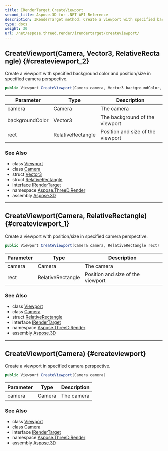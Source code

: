 ```yaml
---
title: IRenderTarget.CreateViewport
second_title: Aspose.3D for .NET API Reference
description: IRenderTarget method. Create a viewport with specified background color and position/size in specified camera perspective
type: docs
weight: 30
url: /net/aspose.threed.render/irendertarget/createviewport/
---
```

## CreateViewport(Camera, Vector3, RelativeRectangle) {#createviewport_2}

Create a viewport with specified background color and position/size in specified camera perspective.

```csharp
public Viewport CreateViewport(Camera camera, Vector3 backgroundColor, RelativeRectangle rect)
```

| Parameter | Type | Description |
| --- | --- | --- |
| camera | Camera | The camera |
| backgroundColor | Vector3 | The background of the viewport |
| rect | RelativeRectangle | Position and size of the viewport |

### See Also

* class [Viewport](../../viewport/)
* class [Camera](../../../aspose.threed.entities/camera/)
* struct [Vector3](../../../aspose.threed.utilities/vector3/)
* struct [RelativeRectangle](../../../aspose.threed.utilities/relativerectangle/)
* interface [IRenderTarget](../)
* namespace [Aspose.ThreeD.Render](../../irendertarget/)
* assembly [Aspose.3D](../../../)

---

## CreateViewport(Camera, RelativeRectangle) {#createviewport_1}

Create a viewport with position/size in specified camera perspective.

```csharp
public Viewport CreateViewport(Camera camera, RelativeRectangle rect)
```

| Parameter | Type | Description |
| --- | --- | --- |
| camera | Camera | The camera |
| rect | RelativeRectangle | Position and size of the viewport |

### See Also

* class [Viewport](../../viewport/)
* class [Camera](../../../aspose.threed.entities/camera/)
* struct [RelativeRectangle](../../../aspose.threed.utilities/relativerectangle/)
* interface [IRenderTarget](../)
* namespace [Aspose.ThreeD.Render](../../irendertarget/)
* assembly [Aspose.3D](../../../)

---

## CreateViewport(Camera) {#createviewport}

Create a viewport in specified camera perspective.

```csharp
public Viewport CreateViewport(Camera camera)
```

| Parameter | Type | Description |
| --- | --- | --- |
| camera | Camera | The camera |

### See Also

* class [Viewport](../../viewport/)
* class [Camera](../../../aspose.threed.entities/camera/)
* interface [IRenderTarget](../)
* namespace [Aspose.ThreeD.Render](../../irendertarget/)
* assembly [Aspose.3D](../../../)


